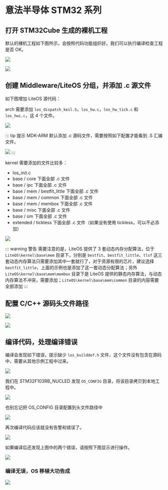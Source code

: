 # 意法半导体 STM32 系列

## 打开 STM32Cube 生成的裸机工程

默认的裸机工程如下图所示，会按照代码功能组织好。我们可以执行编译检查工程是否 OK。

![](./pic/raw-project-list.png)

![](./pic/raw-project-first-compile.png)

## 创建 Middleware/LiteOS 分组，并添加 .c 源文件

如下图增加 LiteOS 源代码：

arch 需要添加 `los_dispatch_keil.S`，`los_hw.c`，`los_hw_tick.c` 和 `los_hwi.c`，这 4 个文件。

![](./pic/raw-project-group-arch.png)

::: tip 提示
MDK-ARM 默认添加 .c 源码文件，需要按照如下配置才能看到 .S 汇编文件。

![](./pic/raw-project-S-files.png)
:::

kernel 需要添加的文件比较多：

- los_init.c
- base / core 下面全部 .c 文件
- base / ipc 下面全部 .c 文件
- base / mem / bestfit_little 下面全部 .c 文件
- base / mem / common 下面全部 .c 文件
- base / mem / membox 下面全部 .c 文件
- base / misc 下面全部 .c 文件
- base / om 下面全部 .c 文件
- extended / tickless 下面全部 .c 文件（如果没有使用 tickless，可以不必添加）

![](./pic/raw-project-group-kernel.png)

::: warning 警告
需要注意的是，LiteOS 提供了 3 套动态内存分配算法，位于 `LiteOS\kernel\base\mem` 目录下，分别是 `bestfit`、`bestfit_little`、`tlsf` 这三套动态内存算法只需要添加其中一套就行了，对于资源有限的芯片，建议选择 `bestfit_little`，上面的示例也是添加了这一套动态分配算法；另外 `LiteOS\kernel\base\mem\membox` 目录下是 LiteOS 提供的静态内存算法，与动态内存算法不冲突，需要添加；`LiteOS\kernel\base\mem\common` 目录的内容需要全部添加
:::

## 配置 C/C++ 源码头文件路径

![](./pic/raw-project-options-include.png)

![](./pic/raw-project-include-path.png)

## 编译代码，处理编译错误

编译会发现如下错误，提示缺少 `los_builddef.h` 文件，这个文件没有包含在源码中，需要从其他示例工程中过来。

![](./pic/raw-project-compile-error.png)

我们在 STM32F103RB_NUCLED 发现 `OS_CONFIG` 目录，将该目录拷贝到本地工程中。

![](./pic/raw-project-osconfig.png)

也别忘记把 OS_CONFIG 目录配置到头文件路径中

![](./pic/raw-project-osconfig-path.png)

再次编译代码应该就没有告警和错误了。

![](./pic/raw-project-error-multiply-defined.png)

如果编译后还发现上图中的两个错误，请按照下图显示进行操作。

![](./pic/stm32cube-nvic-no-systick.png)

### 编译无误，OS 移植大功告成

![](./pic/raw-project-compile-ok.png)
